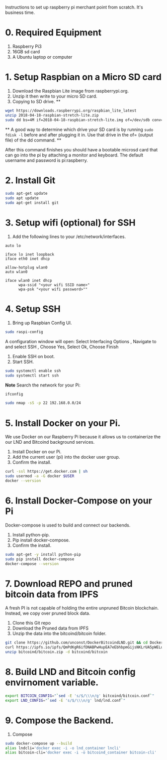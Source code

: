 Instructions to set up raspberry pi merchant point from scratch.
It's business time.

# 0. Required Equipment
1. Raspberry Pi3
1. 16GB sd card
1. A Ubuntu laptop or computer

# 1. Setup Raspbian on a Micro SD card

1. Download the Raspbian Lite image from raspberrypi.org.
1. Unzip it then write to your micro SD card.
1. Copying to SD drive. **

```bash
wget https://downloads.raspberrypi.org/raspbian_lite_latest
unzip 2018-04-18-raspbian-stretch-lite.zip
sudo dd bs=4M if=2018-04-18-raspbian-stretch-lite.img of=/dev/sdb conv=fsync
```

** A good way to determine which drive your SD card is by running `sudo fdisk -l` before and after plugging it in. Use that drive in the of= (output file) of the dd command. **

After this command finishes you should have a bootable microsd card that can go into the pi by attaching a monitor and keyboard. The default username and password is pi:raspberry.

# 2. Install Git

```bash
sudo apt-get update
sudo apt update
sudo apt-get install git
```

# 3. Setup wifi (optional) for SSH

1. Add the following lines to your /etc/network/interfaces.
```
auto lo

iface lo inet loopback
iface eth0 inet dhcp

allow-hotplug wlan0
auto wlan0

iface wlan0 inet dhcp
      wpa-ssid "<your wifi SSID name>"
      wpa-psk "<your wifi password>""
```

# 4. Setup SSH

1. Bring up Raspbian Config UI.

```bash
sudo raspi-config
````

A configuration window will open: Select Interfacing Options , Navigate to and select SSH , Choose Yes, Select Ok, Choose Finish

1. Enable SSH on boot.
2. Start SSH.

```bash
sudo systemctl enable ssh
sudo systemctl start ssh
```

**Note** Search the network for your Pi:
```bash (from pi)
ifconfig
```

```bash
sudo nmap -sS -p 22 192.168.0.0/24
```

# 5. Install Docker on your Pi.
We use Docker on our Raspberry Pi because it allows us to containerize the our
LND and Bitcoind background services.

1. Install Docker on our Pi.
1. Add the current user (pi) into the docker user group.
1. Confirm the install.

```bash
curl -ssl https://get.docker.com | sh
sudo usermod -a -G docker $USER
docker --version
```

# 6. Install Docker-Compose on your Pi
Docker-compose is used to build and connect our backends.

1. Install python-pip.
1. Pip install docker-compose.
1. Confirm the install.

```bash
sudo apt-get -y install python-pip
sudo pip install docker-compose
docker-compose --version
```

# 7. Download REPO and pruned bitcoin data from IPFS
A fresh PI is not capable of holding the entire unpruned Bitcoin blockchain.
Instead, we copy over pruned block data.

1. Clone this Git repo
1. Download the Pruned data from IPFS
1. Unzip the data into the bitcoind/bitcoin folder.

```bash
git clone https://github.com/unconst/DockerBitcoindLND.git && cd DockerBitcoinLND
curl https://ipfs.io/ipfs/QmPdKgR6ifDNABPwHupEA7eEbhbpmGijsNKLrUA5pWELuQ > bitcoind/bitcoin.zip
unzip bitcoind/bitcoin.zip -d bitcoind/bitcoin
```

# 8. Build LND and Bitcoin config envirnoment variable.
```bash
export BITCOIN_CONFIG="`sed -E 's/$/\\\n/g' bitcoind/bitcoin.conf`"
export LND_CONFIG="`sed -E 's/$/\\\n/g' lnd/lnd.conf`"
```

# 9. Compose the Backend.

1. Compose

```bash
sudo docker-compose up --build
alias lndcli='docker exec -i -o lnd_container lncli'
alias bitcoin-cli='docker exec -i -o bitcoind_container bitcoin-cli'
```
